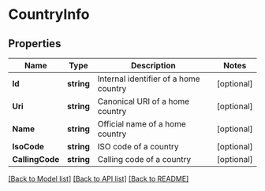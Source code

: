 # CountryInfo

## Properties

Name | Type | Description | Notes
------------ | ------------- | ------------- | -------------
**Id** | **string** | Internal identifier of a home country | [optional] 
**Uri** | **string** | Canonical URI of a home country | [optional] 
**Name** | **string** | Official name of a home country | [optional] 
**IsoCode** | **string** | ISO code of a country | [optional] 
**CallingCode** | **string** | Calling code of a country | [optional] 

[[Back to Model list]](../README.md#documentation-for-models) [[Back to API list]](../README.md#documentation-for-api-endpoints) [[Back to README]](../README.md)


